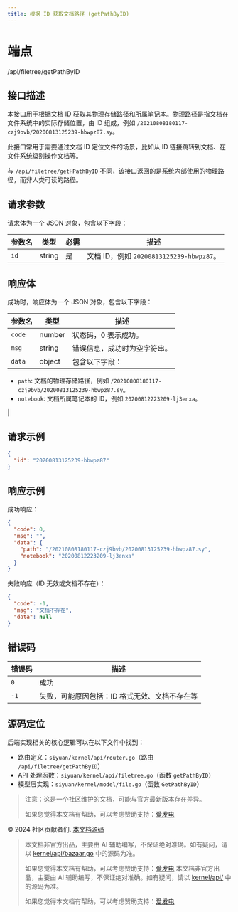 ```yaml
---
title: 根据 ID 获取文档路径 (getPathByID)
---
```

# 端点

/api/filetree/getPathByID

## 接口描述

本接口用于根据文档 ID 获取其物理存储路径和所属笔记本。物理路径是指文档在文件系统中的实际存储位置，由 ID 组成，例如 `/20210808180117-czj9bvb/20200813125239-hbwpz87.sy`。

此接口常用于需要通过文档 ID 定位文件的场景，比如从 ID 链接跳转到文档、在文件系统级别操作文档等。

与 `/api/filetree/getHPathByID` 不同，该接口返回的是系统内部使用的物理路径，而非人类可读的路径。

## 请求参数

请求体为一个 JSON 对象，包含以下字段：

| 参数名 | 类型 | 必需 | 描述 |
| --- | --- | --- | --- |
| `id` | string | 是 | 文档 ID，例如 `20200813125239-hbwpz87`。 |

## 响应体

成功时，响应体为一个 JSON 对象，包含以下字段：

| 参数名 | 类型 | 描述 |
| --- | --- | --- |
| `code` | number | 状态码，0 表示成功。 |
| `msg` | string | 错误信息，成功时为空字符串。 |
| `data` | object | 包含以下字段：
-   `path`: 文档的物理存储路径，例如 `/20210808180117-czj9bvb/20200813125239-hbwpz87.sy`。
-   `notebook`: 文档所属笔记本的 ID，例如 `20200812223209-lj3enxa`。

 |

## 请求示例

```json
{
  "id": "20200813125239-hbwpz87"
}
```

## 响应示例

成功响应：

```json
{
  "code": 0,
  "msg": "",
  "data": {
    "path": "/20210808180117-czj9bvb/20200813125239-hbwpz87.sy",
    "notebook": "20200812223209-lj3enxa"
  }
}
```

失败响应（ID 无效或文档不存在）：

```json
{
  "code": -1,
  "msg": "文档不存在",
  "data": null
}
```

## 错误码

| 错误码 | 描述 |
| --- | --- |
| `0` | 成功 |
| `-1` | 失败，可能原因包括：ID 格式无效、文档不存在等 |

## 源码定位

后端实现相关的核心逻辑可以在以下文件中找到：

-   路由定义：`siyuan/kernel/api/router.go`（路由 `/api/filetree/getPathByID`）
-   API 处理函数：`siyuan/kernel/api/filetree.go`（函数 `getPathByID`）
-   模型层实现：`siyuan/kernel/model/file.go`（函数 `GetPathByID`）

> 注意：这是一个社区维护的文档，可能与官方最新版本存在差异。
> 
> 如果您觉得本文档有帮助，可以考虑赞助支持：[爱发电](https://afdian.com/a/leolee9086?tab=feed)

© 2024 社区贡献者们. [本文档源码](https://github.com/siyuan-note/siyuan-kernelApi-docs)
> 本文档非官方出品，主要由 AI 辅助编写，不保证绝对准确。如有疑问，请以 [kernel/api/bazaar.go](https://github.com/siyuan-note/siyuan/blob/master/kernel/api/bazaar.go) 中的源码为准。
> 
> 如果您觉得本文档有帮助，可以考虑赞助支持：[爱发电](https://afdian.com/a/leolee9086?tab=feed)
> 本文档非官方出品，主要由 AI 辅助编写，不保证绝对准确。如有疑问，请以 [kernel/api/](https://github.com/siyuan-note/siyuan/blob/master/kernel/api/) 中的源码为准。
> 
> 如果您觉得本文档有帮助，可以考虑赞助支持：[爱发电](https://afdian.com/a/leolee9086?tab=feed)
